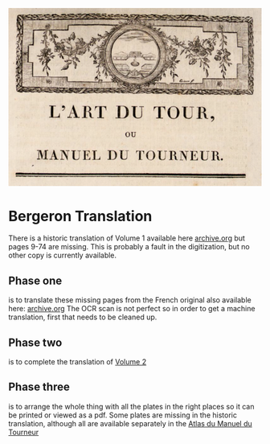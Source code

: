 ![image from ldt](cover.png)
# Bergeron Translation

There is a historic translation of Volume 1 available here [archive.org](https://archive.org/details/turnersmanualbe00berggoog) but pages 9-74 are missing. This is probably a fault in the digitization, but no other copy is currently available.

## Phase one
is to translate these missing pages from the French original also available here: [archive.org](https://archive.org/details/manueldutourneu00hamegoog)
The OCR scan is not perfect so in order to get a machine translation, first that needs to be cleaned up. 

## Phase two
is to complete the translation of [Volume 2](https://archive.org/details/manueldutourneur02berg_0)

## Phase three
is to arrange the whole thing with all the plates in the right places so it can be printed or viewed as a pdf. Some plates are missing in the historic translation, although all are available separately in the [Atlas du Manuel du Tourneur](https://archive.org/details/manueldutourneurberg)


